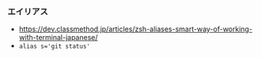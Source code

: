 
### エイリアス

- https://dev.classmethod.jp/articles/zsh-aliases-smart-way-of-working-with-terminal-japanese/
- `alias s='git status'`

